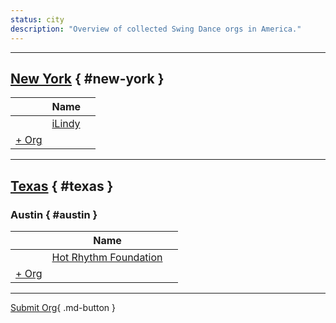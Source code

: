 ```yaml
---
status: city
description: "Overview of collected Swing Dance orgs in America."
---
```


---

## <a id=new-york></a>[New York](#new-york) { #new-york }

| | Name | |
| --- | --- | --- |
| | [iLindy](ilindy.md) |  |
| [+ Org](https://github.com/swingdance/orgs/issues/new?assignees=&labels=add+org&projects=&template=02-add_entity.yml&title=%5Ben_US%5D%20Add%20Org%3A%20%3CName%3E&region=en_US&province=New%20York&city=New%20York)

---

## <a id=texas></a>[Texas](#texas) { #texas }

### <a id=austin></a>Austin { #austin }

| | Name | |
| --- | --- | --- |
| | [Hot Rhythm Foundation](hot-rhythm-foundation.md) |  |
| [+ Org](https://github.com/swingdance/orgs/issues/new?assignees=&labels=add+org&projects=&template=02-add_entity.yml&title=%5Ben_US%5D%20Add%20Org%3A%20%3CName%3E&region=en_US&province=Texas&city=Austin)

---

[Submit Org](https://github.com/swingdance/orgs/issues/new?assignees=&labels=add+org&projects=&template=02-add_entity.yml&title=%5Ben_US%5D%20Add%20Org%3A%20%3CName%3E&region=en_US&province=&city=){ .md-button }
